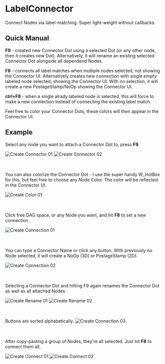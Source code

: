 # LabelConnector
Connect Nodes via label-matching. Super light-weight without callbacks.

## Quick Manual

**F9** - created new Connector Dot using a selected Dot (or any other node, then it creates new Dot). Alternatively, it will rename an existing selected Connector Dot alongside all dependend Nodes.

**F8** - connects all label matches when mutliple nodes selected, not showing the Connector UI. Alternatively creates new connection with single empty labeled node selected, showing the Connector UI. With no selection, it will create a new PostageStamp/NoOp showing the Connector UI.
 
**ctrl+F8** - when a single alrady labeled node is selected, this will force to make a new connection instead of connecting the existing label match.

Feel free to color your Connector Dots, these colors will then appear in the Connector UI.

## Example

Select any node you want to attach a Connector Dot to, press **F9**.

![Create Connector 01](./.pictures/LabelConnectorCreateConnector01.png)
![Create Connector 02](./.pictures/LabelConnectorCreateConnector02.png)

\
\
You can also colorize the Connector Dot - I use the super handy W_HotBox for this, but feel free to choose any Node Color. The color will be reflected in the Connector UI.

![Create Color 01](./.pictures/LabelConnectorColor01.png)

\
\
Click free DAG space, or any Node you want, and hit **F8** to set a new connection.

![Create Connection 01](./.pictures/LabelConnectorConnection01.png)

\
\
You can type a Connector Name or click any button. With previously no Node selected, it will create a NoOp (3D) or PostageStamp (2D).

![Create Connection 02](./.pictures/LabelConnectorConnection02.png)

\
\
Selecting a Connector Dot and hitting F9 again renames the Connector Dot as well as all attached Nodes.

![Create Rename 01](./.pictures/LabelConnectorRename01.png)
![Create Rename 02](./.pictures/LabelConnectorRename02.png)

\
\
Buttons are sorted alphabetically.
![Create Connection 03](./.pictures/LabelConnectorConnection03.png)

\
\
After copy-pasting a group of Nodes, they're all selected. Just hit **F8** to connect them all.

![Create Connect 01](./.pictures/LabelConnectorConnect01.png)
![Create Connect 02](./.pictures/LabelConnectorConnect02.png)




